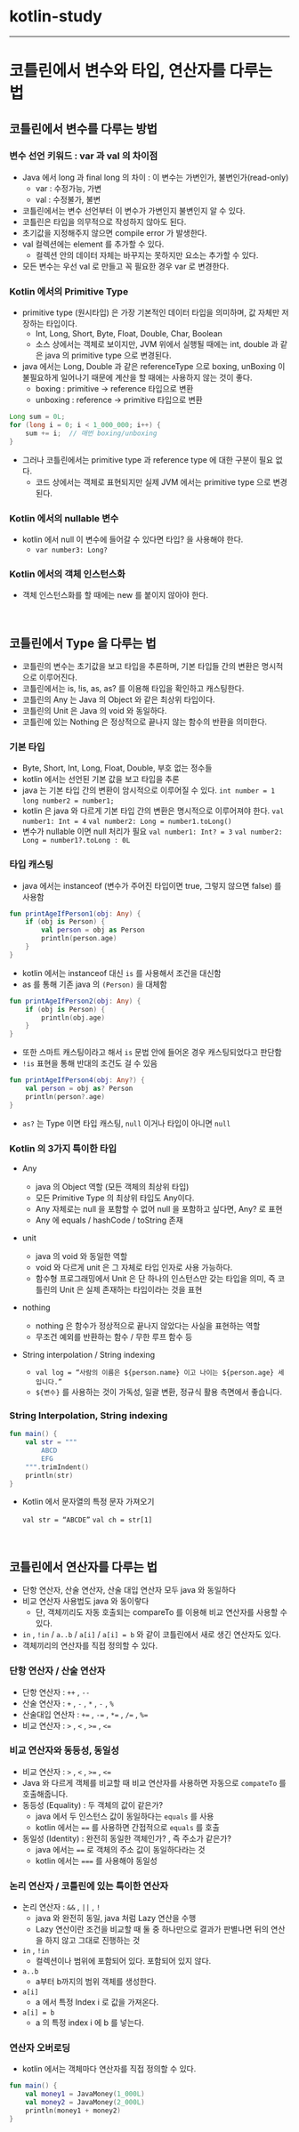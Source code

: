 # kotlin-study

---

# 코틀린에서 변수와 타입, 연산자를 다루는 법

## 코틀린에서 변수를 다루는 방법

### 변수 선언 키워드 : var 과 val 의 차이점

- Java 에서 long 과 final long 의 차이 : 이 변수는 가변인가, 불변인가(read-only)
    - var : 수정가능, 가변
    - val : 수정불가, 불변
- 코틀린에서는 변수 선언부터 이 변수가 가변인지 불변인지 알 수 있다.
- 코틀린은 타입을 의무적으로 작성하지 않아도 된다.
- 초기값을 지정해주지 않으면 compile error 가 발생한다.
- val 컬렉션에는 element 를 추가할 수 있다.
    - 컬렉션 안의 데이터 자체는 바꾸지는 못하지만 요소는 추가할 수 있다.
- 모든 변수는 우선 val 로 만들고 꼭 필요한 경우 var 로 변경한다.

### Kotlin 에서의 Primitive Type

- primitive type (원시타입) 은 가장 기본적인 데이터 타입을 의미하며, 값 자체만 저장하는 타입이다.
    - Int, Long, Short, Byte, Float, Double, Char, Boolean
    - 소스 상에서는 객체로 보이지만, JVM 위에서 실행될 때에는 int, double 과 같은 java 의 primitive type 으로 변경된다.
- java 에서는 Long, Double 과 같은 referenceType 으로 boxing, unBoxing 이 불필요하게 일어나기 때문에 계산을 할 때에는 사용하지 않는 것이 좋다.
    - boxing : primitive → reference 타입으로 변환
    - unboxing : reference → primitive 타입으로 변환

```java
Long sum = 0L;
for (long i = 0; i < 1_000_000; i++) {
    sum += i;  // 매번 boxing/unboxing
}
```

- 그러나 코틀린에서는 primitive type 과 reference type 에 대한 구분이 필요 없다.
    - 코드 상에서는 객체로 표현되지만 실제 JVM 에서는 primitive type 으로 변경된다.

### Kotlin 에서의 nullable 변수

- kotlin 에서 null 이 변수에 들어갈 수 있다면 타입? 을 사용해야 한다.
    - `var number3: Long?`

### Kotlin 에서의 객체 인스턴스화

- 객체 인스턴스화를 할 때에는 new 를 붙이지 않아야 한다.


<br />

## 코틀린에서 Type 을 다루는 법

- 코틀린의 변수는 초기값을 보고 타입을 추론하며, 기본 타입들 간의 변환은 명시적으로 이루어진다.
- 코틀린에서는 is, !is, as, as? 를 이용해 타입을 확인하고 캐스팅한다.
- 코틀린의 Any 는 Java 의 Object 와 같은 최상위 타입이다.
- 코틀린의 Unit 은 Java 의 void 와 동일하다.
- 코틀린에 있는 Nothing 은 정상적으로 끝나지 않는 함수의 반환을 의미한다.

### 기본 타입

- Byte, Short, Int, Long, Float, Double, 부호 없는 정수들
- kotlin 에서는 선언된 기본 값을 보고 타입을 추론
- java 는 기본 타입 간의 변환이 암시적으로 이루어질 수 있다.
  `int number = 1`
  `long number2 = number1;`
- kotlin 은 java 와 다르게 기본 타입 간의 변환은 명시적으로 이루어져야 한다.
  `val number1: Int = 4`
  `val number2: Long = number1.toLong()`
- 변수가 nullable 이면 null 처리가 필요
  `val number1: Int? = 3`
  `val number2: Long = number1?.toLong : 0L`

### 타입 캐스팅

- java 에서는 instanceof (변수가 주어진 타입이면 true, 그렇지 않으면 false) 를 사용함

```kotlin
fun printAgeIfPerson1(obj: Any) {
    if (obj is Person) {
        val person = obj as Person
        println(person.age)
    }
}
```

- kotlin 에서는 instanceof 대신 `is` 를 사용해서 조건을 대신함
- as 를 통해 기존 java 의 `(Person)`  을 대체함

```kotlin
fun printAgeIfPerson2(obj: Any) {
    if (obj is Person) {
        println(obj.age)
    }
}
```

- 또한 스마트 캐스팅이라고 해서 `is` 문법 안에 들어온 경우 캐스팅되었다고 판단함
- `!is` 표현을 통해 반대의 조건도 걸 수 있음

```kotlin
fun printAgeIfPerson4(obj: Any?) {
    val person = obj as? Person
    println(person?.age)
}
```

- `as?` 는 Type 이면 타입 캐스팅, `null` 이거나 타입이 아니면 `null`

### Kotlin 의 3가지 특이한 타입

- Any
  - java 의 Object 역할 (모든 객체의 최상위 타입)
  - 모든 Primitive Type 의 최상위 타입도 Any이다.
  - Any 자체로는 null 을 포함할 수 없어 null 을 포함하고 싶다면, Any? 로 표현
  - Any 에 equals / hashCode / toString 존재

- unit
  - java 의 void 와 동일한 역할
  - void 와 다르게 unit 은 그 자체로 타입 인자로 사용 가능하다.
  - 함수형 프로그래밍에서 Unit 은 단 하나의 인스턴스만 갖는 타입을 의미, 즉 코틀린의 Unit 은 실제 존재하는 타입이라는 것을 표현

- nothing
  - nothing 은 함수가 정상적으로 끝나지 않았다는 사실을 표현하는 역할
  - 무조건 예외를 반환하는 함수 / 무한 루프 함수 등

- String interpolation / String indexing
  - `val log = “사람의 이름은 ${person.name} 이고 나이는 ${person.age} 세 입니다.”`
  - `${변수}` 를 사용하는 것이 가독성, 일괄 변환, 정규식 활용 측면에서 좋습니다.

### String Interpolation, String indexing

```kotlin
fun main() {
    val str = """
        ABCD
        EFG
    """.trimIndent()
    println(str)
}
```

- Kotlin 에서 문자열의 특정 문자 가져오기

  `val str = “ABCDE”`
  `val ch = str[1]`



<br />

## 코틀린에서 연산자를 다루는 법

- 단항 연산자, 산술 연산자, 산술 대입 연산자 모두 java 와 동일하다
- 비교 연산자 사용법도 java 와 동이랗다
  - 단, 객체끼리도 자동 호출되는 compareTo 를 이용해 비교 연산자를 사용할 수 있다.
- `in` , `!in` / `a..b` / `a[i]` / `a[i] = b` 와 같이 코틀린에서 새로 생긴 연산자도 있다.
- 객체끼리의 연산자를 직접 정의할 수 있다.

### 단항 연산자 / 산술 연산자

- 단항 연산자 : `++` , `--`
- 산술 연산자 : `+` , `-` , `*` , `-` , `%`
- 산술대입 연산자 : `+=` , `-=` , `*=` , `/=` , `%=`
- 비교 연산자 : `>` , `<` , `>=` , `<=`

### 비교 연산자와 동등성, 동일성

- 비교 연산자 : `>` , `<` , `>=` , `<=`
- Java 와 다르게 객체를 비교할 때 비교 연산자를 사용하면 자동으로 `compateTo` 를 호출해줍니다.
- 동등성 (Equality) : 두 객체의 값이 같은가?
  - java 에서 두 인스턴스 값이 동일하다는 `equals` 를 사용
  - kotlin 에서는 `==` 를 사용하면 간접적으로 `equals` 를 호출
- 동일성 (Identity) : 완전히 동일한 객체인가? , 즉 주소가 같은가?
  - java 에서는 `==` 로 객체의 주소 값이 동일하다라는 것
  - kotlin 에서는 `===` 를 사용해야 동일성

### 논리 연산자 / 코틀린에 있는 특이한 연산자

- 논리 연산자 : `&&` , `||` , `!`
  - java 와 완전히 동일, java 처럼 Lazy 연산을 수행
  - Lazy 연산이란 조건을 비교할 때 둘 중 하나만으로 결과가 판별나면 뒤의 연산을 하지 않고 그대로 진행하는 것
- `in` , `!in`
  - 컬렉션이나 범위에 포함되어 있다. 포함되어 있지 않다.
- `a..b`
  - a부터 b까지의 범위 객체를 생성한다.
- `a[i]`
  - a 에서 특정 Index i 로 값을 가져온다.
- `a[i] = b`
  - a 의 특정 index i 에 b 를 넣는다.

### 연산자 오버로딩

- kotlin 에서는 객체마다 연산자를 직접 정의할 수 있다.

```kotlin
fun main() {
    val money1 = JavaMoney(1_000L)
    val money2 = JavaMoney(2_000L)
    println(money1 + money2)
}
```


